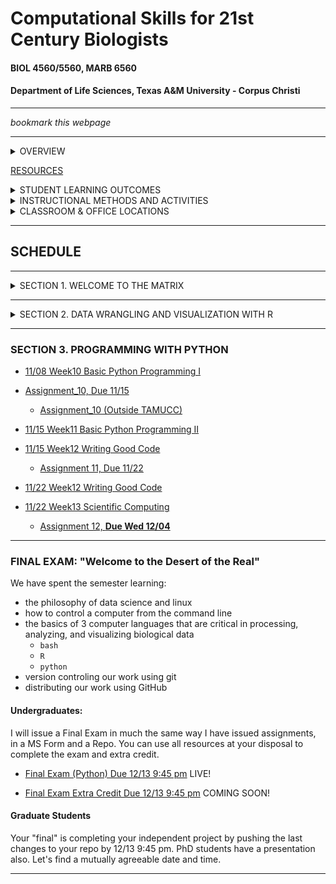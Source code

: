 # Computational Skills for 21st Century Biologists
#### BIOL 4560/5560, MARB 6560
#### Department of Life Sciences, Texas A&M University - Corpus Christi

---

_bookmark this webpage_

---

<details><summary>OVERVIEW</summary>
<p>

[FULL SYLLABUS](syllabi)

This is a 3-credit course for graduate students that introduces the powerful open-source computing tools that are used in biological research for the creation, organization, manipulation, processing, analysis, and archiving of both small data sets and “big data”. This course is designed to prepare and enable students to use computational tools for biological applications in advanced courses and independent research projects. The primary topics covered are: data formats and repositories, command line Linux computing and scripting, regular expressions, super-computing, data wrangling and visualization with R (tidyverse), computer programming with PYTHON, version control and dissemination of scripts and programs with git and GitHub, and typesetting with markdown.

</p>
</details>

[RESOURCES](resources/README.md)

<details><summary>STUDENT LEARNING OUTCOMES</summary>
<p>

Upon the successful completion of this course, students should be able to:
1.	Recognize, describe, and organize data into standard biological data structures
2.	Locate scientific data repositories and extract data
3.	Operate UNIX/LINUX computers from command line
4.	Construct and modify computer programming/scripting logic structures for processing biological data (`bash`, `R`, `python`)
5.	Use version control software (`git`)
6.	Describe and use regular expressions to query data
7.	Typeset with `LaTeX` or `MarkDown` variants
8.	Use the most popular open-source tools for biological data manipulation

</p>
</details>

<details><summary>INSTRUCTIONAL METHODS AND ACTIVITIES</summary>
<p>

Computation for 21st Century Biologists will convene on Fridays for 2.5 hours.  Class periods will involve interactive lectures that require each student to have a computer designed for content creation (Linux, OSX, Windows, not chrome, not iOS, not Android). Homework exercises will embellish upon concepts addressed in lecture. Participation involves attending lectures and performance on unannounced quizzes.  Weekly Assignments will be given to reinforce concepts covered in lectures and encourage students to start using computational tools.  Exams will be used to evaluate comprehension of the materials covered in lectures and assignments. For undergraduates only, a comprehensive Final Exam will be used to assess the learning objectives detailed above.

Rather than having a final exam, graduate students are expected to complete a Final Project involving the automation of the manipulation and/or analysis of data, This project, including the code should be archived on GitHub.  A report written in Latex or Markdown will be due during the final exam period (this can be a markdown document in your GitHub repo, such as the README.md.  The report should be concise in stating what the problem is, describing the strategy used for the solution, and describing how the code works (be sure to include a flow-chart or outline describing what code does).  Those taking MARB 6360 will give a 10-15 minute presentation during the Final period on their project.

Project examples: automatically process data from experimental apparatus; image analysis; automated reporting of experimental results; downloading and organizing data from online repositories; etc…

</p>
</details>

<details><summary>CLASSROOM & OFFICE LOCATIONS</summary>
<p>

Lectures are F 2-4:30 OCNR 240

Office hours are W-Th 1:30-4 on Zoom or TH234

[Grades](https://canvas.tamucc.edu) will be maintained on Canvas.

</p>
</details>

---

## SCHEDULE

---


<details><summary>SECTION 1.  WELCOME TO THE MATRIX</summary>
<p>

<!-- This is a hidden comment. It will not be visible in the rendered markdown. 

### SECTION 1.  WELCOME TO THE MATRIX

the hidden section ends here
-->

* [08/30  Week00  Introduction & Data](lectures/lecture00.md)
  * [Assignment_0  Due, 09/08](assignments/assignment_0.md)

* [09/06  Week01 Unix I](lectures/lecture01.md)

  * [Assignment_1,  Due 09/13](assignments/assignment_1.md)

  * [Grad Student Course Project: Ideas, Due 09/13](https://forms.office.com/Pages/ResponsePage.aspx?id=8frLNKZngUepylFOslULZlFZdbyVx8RLiPt1GobhHnlUOUo2UVRUMVgwTUlQMlpUQzUzOTIzME9LNi4u)

* [09/13  Week02 Unix II](lectures/lecture02.md)

  * [Assignment_2,  Due 09/20](assignments/assignment_2.md)

* [09/20  Week03 Unix III](lectures/lecture03.md)

  * [Assignment_3,  Due 09/27](assignments/assignment_3.md)

  * [Request Account On TAMUCC Super Computer Due 9/27](http://hpc.tamucc.edu/)

  * [Grad Student Course Project: Plan/Outline, Due 09/27](https://forms.office.com/r/4ANAsh1v5Z)
  
<!-- This is a hidden comment. It will not be visible in the rendered markdown. 
 
    * [Old Link To Grad Student Course Project](https://classroom.github.com/a/VuB4iKjR).  If you started with this link, then just click the link above, clone the 2022 version of this repo, and copy your work from the old repo to the new one.
-->

* [09/27  Week04 Version Control w/ Git](lectures/lecture04.md)

  * [Exam_1,  Due 10/04](https://classroom.github.com/a/et6ym0V4)

 <!-- 
 
  * [Grad Student Course Project: GitHub Repo w/ ReadMe, Due 10/04]()


</p>
</details>


 
<details><summary>Quiz Results and Answers</summary>
<p>

* [Quiz 0.0](https://forms.office.com/Pages/AnalysisPage.aspx?id=8frLNKZngUepylFOslULZlFZdbyVx8RLiPt1GobhHnlUMlExSEtYN0pTTFVXUzJJUlpYRUNGQzU1Ti4u&AnalyzerToken=xEeP1kCHWBVvr2lUyEOtLJ63vGJEY4Nq)

* [Quiz Wk 2](https://forms.office.com/Pages/AnalysisPage.aspx?id=8frLNKZngUepylFOslULZlFZdbyVx8RLiPt1GobhHnlUMjIySEJCNFlSMVJRSUo0SU5HSFNKMVRHWC4u&AnalyzerToken=EoUZORmaO6qYwQJjsmmNDCGnDljXugop)

-->

</p>
</details>



---

<details><summary>SECTION 2. DATA WRANGLING AND VISUALIZATION WITH R</summary>
<p>

<!-- This is a hidden comment. It will not be visible in the rendered markdown. 

### SECTION 2. DATA WRANGLING AND VISUALIZATION WITH R

This is the end of the hidden section
-->

* [10/04  Week05 Base R Bootcamp I](lectures/lecture05new.md)

  * [Assignment 5 Due 10/11](assignments/assignment_5.md)

* [10/11  Week06 Base R Bootcamp II](lectures/lecture06new.md)

  * [Assignment 06 Q1, Due 10/18](https://classroom.github.com/a/Hut2FQRZ)

  * Install tidyverse in RStudio

	```r
	install.packages("tidyverse")
	install.packages("janitor")
	```

* [10/18  Week07 Data Visualization w/ Tidyverse](lectures/lecture07new.md)

  * [Assignment 6 Q 2-3, Due 11/01](https://classroom.github.com/a/Hut2FQRZ)

* [10/25  Week07 Take 2 Data Visualization w/ Tidyverse](lectures/lecture07new.md)

  * [Assignment 7, Due 11/01](https://classroom.github.com/a/GaXT-KTR)
     
* [11/01  Week08 Data Wrangling w/ Tidyverse](lectures/lecture08new.md)

  * [Exam 2 Part 1, Due 11/08](https://forms.office.com/r/yEyDY7DRts)
	* [Exam 2 Part 1 (Outside TAMUCC)](https://forms.office.com/r/TycAwVuDEW)

  * [Exam 2 Part 2, Due 11/08](https://classroom.github.com/a/DC3teNj3)

 <!--
 
* [10/28 Week09 Data Wrangling Exercises: 1](https://classroom.github.com/a/TiIvuIKy)
 
  * Dr. Bird is at conference, SO PLEASE WORK ON THE EXERCISES ABOVE DURING THE CLASS PERIOD
  * PUSH WHAT YOU COMPLETED AT 4:30, you will be graded on what you complete during the class period.  
  * Then complete the exercises for homework and keep pushing your progress.
    

* 11/11 Week 11 Data Wrangling 2  

	* [Lecture Recording](https://tamucc.zoom.us/rec/share/64wflMEPzxHGxZz2FwtboTfiKnMTiaJI_Pv-oRuqgsiaEHFYGV_Pdqc04eqU7zRa.mzoMZsAcGSIaEtv9), Passcode: !yrj2A=L

* [11/18  Week 12 R Markdown (Lite) & Data Wrangling Exercises](lectures/lecture09new.md)

	* [Lecture Stream](https://tamucc.zoom.us/rec/share/n-vLAmB1U6V9HPmYyPCAEJen-n60O4tDw5HdyGrQR001p8NCAqXcI78eZjfX4frn.1IcylHCClEx-nSSO), Passcode: xqfR0*Bv

  * [Lecture 12 Exercises](https://classroom.github.com/a/fpunalz0) 
	
  * [Exam 2, Due 12/01](https://forms.office.com/r/yEyDY7DRts)

-->

 <!--

  * [Install Anaconda & Jupyter, Due 10/04](http://computingskillsforbiologists.com/setup/basic-programming/), Due 10/04
-->

</p>
</details>

---

<!-- This is a hidden comment. It will not be visible in the rendered markdown. 


<details><summary>SECTION 3. PROGRAMMING WITH PYTHON</summary>
<p>

-->

### SECTION 3. PROGRAMMING WITH PYTHON

* [11/08  Week10 Basic Python Programming I](lectures/lecture10.md)
 * [Assignment_10, Due 11/15](https://forms.office.com/Pages/ResponsePage.aspx?id=8frLNKZngUepylFOslULZlFZdbyVx8RLiPt1GobhHnlUMzdVVkQwTlRQMENSVTQ5S0dUT0c1NFgwRi4u)
    * [Assignment_10 (Outside TAMUCC)](https://forms.office.com/r/ufyV1Xtraf)

* [11/15  Week11 Basic Python Programming II](lectures/lecture11.md)
* [11/15  Week12 Writing Good Code](lectures/lecture12.md)
  * [Assignment 11, Due 11/22](https://classroom.github.com/a/4JCYaOLH)
 
* [11/22  Week12 Writing Good Code](lectures/lecture12.md)
* [11/22  Week13 Scientific Computing](lectures/lecture13.md)
  * [Assignment 12, **Due Wed 12/04**](https://classroom.github.com/a/LJPtScMZ)

</p>
</details>

</p>
</details>

---

<!-- This is a hidden comment. It will not be visible in the rendered markdown. 


<details><summary>FINAL EXAM: "Welcome to the Desert of the Real"</summary>
<p>

-->

### FINAL EXAM: "Welcome to the Desert of the Real"

We have spent the semester learning:
* the philosophy of data science and linux
* how to control a computer from the command line
* the basics of 3 computer languages that are critical in processing, analyzing, and visualizing biological data
  * `bash`
  * `R`
  * `python`
* version controling our work using git
* distributing our work using GitHub

#### Undergraduates:  
I will issue a Final Exam in much the same way I have issued assignments, in a MS Form and a Repo. You can use all resources at your disposal to complete the exam and extra credit.

* [Final Exam (Python) Due 12/13 9:45 pm](https://forms.office.com/r/uYHNJTdBgQ)  LIVE!

* [Final Exam Extra Credit Due 12/13 9:45 pm]()  COMING SOON!



#### Graduate Students
Your "final" is completing your independent project by pushing the last changes to your repo by 12/13 9:45 pm.  PhD students have a presentation also.  Let's find a mutually agreeable date and time.   
</p>
</details>




---

